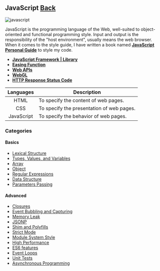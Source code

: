 ## JavaScript [Back](./../ProgrammingMenu.md)

![javascript](https://aleen42.github.io/badges/src/javascript.svg)

JavaScript is the programming language of the Web, well-suited to object-oriented and functional programming style. Input and output is the responsibility of the "host environment", usually means the web browser. When it comes to the style guide, I have written a book named [**JavaScript Personal Guide**](https://aleen42.gitbooks.io/javascript/content/) to style my code.

* [**JavaScript Framework | Library**](./Framework/Framework.md)
* [**Easing Function**](./easing/easing.md)
* [**Web APIs**](./web_api/web_api.md)
* [**WebGL**](./webgl/webgl.md)
* [**HTTP Response Status Code**](./http_reponse_status_code/http_reponse_status_code.md)

Languages|Description
:----:|-----
HTML|To specify the content of web pages.
CSS|To specify the presentation of web pages.
JavaScript|To specify the behavior of web pages.

### Categories

#### Basics

* [Lexical Structure](./Lexical/Lexical.md)
* [Types, Values, and Variables](./Type/Type.md)
* [Array](./array/array.md)
* [Object](./object/object.md)
* [Regular Expressions](./regular/regular.md)
* [Data Structure](./data_structure/data_structure.md)
* [Parameters Passing](./parameter/parameter.md)

#### Advanced

* [Closures](./closure/closure.md)
* [Event Bubbling and Capturing](./bubble_and_capture/bubble_and_capture.md)
* [Memory Leak](./memory_leak/memory_leak.md)
* [JSONP](./jsonp/jsonp.md)
* [Shim and Polyfills](./shim_and_polyfills/shim_and_polyfills.md)
* [Strict Mode](./strict_mode/strict_mode.md)
* [Module System Style](./module_system_style/module_system_style.md)
* [High Performance](./high_performance/high_performance.md)
* [ES6 features](./es6/es6.md)
* [Event Loops](./events_loop/events_loop.md)
* [Unit Tests](./unit_tests/unit_tests.md)
* [Asynchronous Programming](./async_programming/async_programming.md)